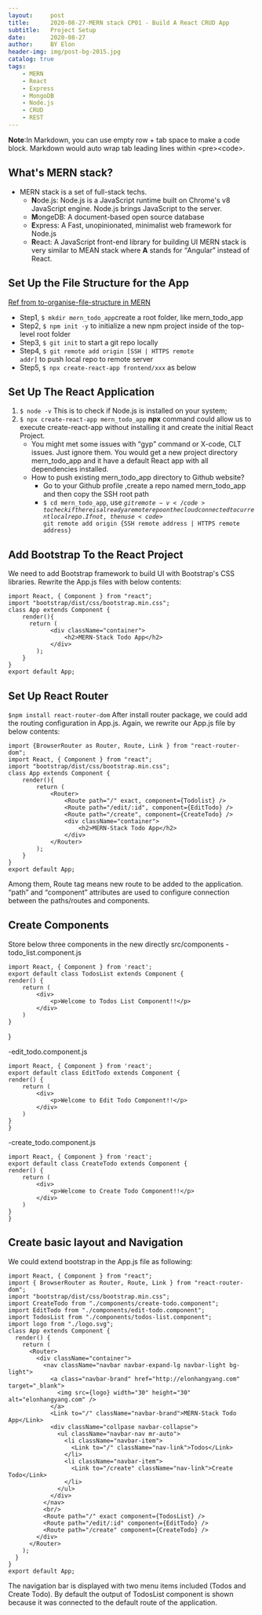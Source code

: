 ```yaml
---
layout:     post
title:      2020-08-27-MERN stack CP01 - Build A React CRUD App
subtitle:   Project Setup
date:       2020-08-27
author:     BY Elon
header-img: img/post-bg-2015.jpg
catalog: true
tags:
    - MERN
    - React
    - Express
    - MongoDB
    - Node.js
    - CRUD
    - REST
---
```

<strong>Note</strong>:In Markdown, you can use empty row + tab space to make a code block. Markdown would auto wrap tab leading lines within &lt;pre&gt;&lt;code&gt;.<br/>
## What's MERN stack?
- MERN stack is a set of full-stack techs. 
	+ **N**ode.js: Node.js is a JavaScript runtime built on Chrome's v8 JavaScript engine. Node.js brings JavaScript to the server.
	+ **M**ongeDB: A document-based open source database
	+ **E**xpress: A Fast, unopinionated, minimalist web framework for Node.js
	+ **R**eact: A JavaScript front-end library for building UI
MERN stack is very similar to MEAN stack where <strong>A</strong> stands for <q>Angular</q> instead of React.

## Set Up the File Structure for the App
[Ref from to-organise-file-structure in MERN](https://stackoverflow.com/questions/51126472/how-to-organise-file-structure-of-backend-and-frontend-in-mern)
* Step1, <code>$ mkdir mern_todo_app</code>create a root folder, like mern_todo_app
* Step2, <code>$ npm init -y</code> to initialize a new npm project inside of the top-level root folder
* Step3, <code>$ git init</code> to start a git repo locally
* Step4, <code>$ git remote add origin [SSH | HTTPS remote addr]</code> to push local repo to remote server
* Step5, <code>$ npx create-react-app frontend/xxx</code> as below


## Set Up The React Application
1. <code>$ node -v</code> This is to check if Node.js is installed on your system;
2. <code>$ npx create-react-app mern_todo_app</code> <b>npx</b> command could allow us to execute create-react-app without installing it and create the initial React Project.
	- You might met some issues with <q>gyp</q> command or X-code, CLT issues. Just ignore them. You would get a new project directory mern_todo_app and it have a default React app with all dependencies installed.
	- How to push existing mern_todo_app directory to Github website?
		- Go to your Github profile ,create a repo named mern_todo_app and then copy the SSH root path
		- <code>$ cd mern_todo_app</code>, use <code>$git remote -v</code> to check if there is already a remote repo on the cloud connected to current local repo. If not, then use <code>$ git remote add origin {SSH remote address | HTTPS remote address}</code>

## Add Bootstrap To the React Project
We need to add Bootstrap framework to build UI with Bootstrap's CSS libraries. Rewrite the App.js files with below contents:
  
    import React, { Component } from "react";
    import "bootstrap/dist/css/bootstrap.min.css";
    class App extends Component {
	    render(){
		  return (
			    <div className="container">
				    <h2>MERN-Stack Todo App</h2>
			    </div>
		    );
	    }
    }
    export default App;

## Set Up React Router
<code>$npm install react-router-dom</code> After install router package, we could add the routing configuration in App.js. Again, we rewrite our App.js file by below contents:

	import {BrowserRouter as Router, Route, Link } from "react-router-dom";
	import React, { Component } from "react";
	import "bootstrap/dist/css/bootstrap.min.css";
	class App extends Component {
		render(){
			return (
				<Router>
					<Route path="/" exact, component={Todolist} />
					<Route path="/edit/:id", component={EditTodo} />
					<Route path="/create", component={CreateTodo} />
					<div className="container">
						<h2>MERN-Stack Todo App</h2>
					</div>
				</Router>
			);
		}
	}
	export default App;

Among them, Route tag means new route to be added to the application. <q>path</q> and <q>component</q> attributes are used to configure connection between the paths/routes and components.

## Create Components
Store below three components in the new directly src/components
-todo_list.component.js

    import React, { Component } from 'react';
    export default class TodosList extends Component {
    render() {
        return (
            <div>
                <p>Welcome to Todos List Component!!</p>
            </div>
        )
    }
  }

-edit_todo.component.js
	
    import React, { Component } from 'react';
    export default class EditTodo extends Component {
    render() {
        return (
            <div>
                <p>Welcome to Edit Todo Component!!</p>
            </div>
        )
    }
    }

-create_todo.component.js

    import React, { Component } from 'react';
    export default class CreateTodo extends Component {
    render() {
        return (
            <div>
                <p>Welcome to Create Todo Component!!</p>
            </div>
        )
    }
    }

## Create basic layout and Navigation
We could extend bootstrap in the App.js file as following:
  
    import React, { Component } from "react";
    import { BrowserRouter as Router, Route, Link } from "react-router-dom";
    import "bootstrap/dist/css/bootstrap.min.css";
    import CreateTodo from "./components/create-todo.component";
    import EditTodo from "./components/edit-todo.component";
    import TodosList from "./components/todos-list.component";
    import logo from "./logo.svg";
    class App extends Component {
      render() {
        return (
          <Router>
            <div className="container">
              <nav className="navbar navbar-expand-lg navbar-light bg-light">
                <a class="navbar-brand" href="http://elonhangyang.com" target="_blank">
                  <img src={logo} width="30" height="30" alt="elonhangyang.com" />
                </a>
                <Link to="/" className="navbar-brand">MERN-Stack Todo App</Link>
                <div className="collpase navbar-collapse">
                  <ul className="navbar-nav mr-auto">
                    <li className="navbar-item">
                      <Link to="/" className="nav-link">Todos</Link>
                    </li>
                    <li className="navbar-item">
                      <Link to="/create" className="nav-link">Create Todo</Link>
                    </li>
                  </ul>
                </div>
              </nav>
              <br/>
              <Route path="/" exact component={TodosList} />
              <Route path="/edit/:id" component={EditTodo} />
              <Route path="/create" component={CreateTodo} />
            </div>
          </Router>
        );
      }
    }
    export default App;

The navigation bar is displayed with two menu items included (Todos and Create Todo). By default the output of TodosList component is shown because it was connected to the default route of the application.